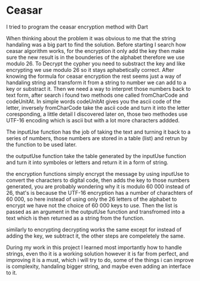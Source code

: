 # Ceasar
I tried to program the ceasar encryption method with Dart

When thinking about the problem it was obvious to me that the string handaling was a big part to find the solution.
Before starting I search how ceasar algorithm works, for the encryption it only add the key then make sure the new result is in the bounderies of the alphabet therefore we use modulo 26. To Decrypt the cypher you need to substract the key and like encrypting we use modulo 26 so it stays aphabetically correct.
After knowing the formula for ceasar encryption the rest seems just a way of handaling string and transform it from a string to number we can add to a key or substract it. Then we need a way to interpret those numbers back to text form, after search i found two methods one called fromCharCode and codeUnitAt.
In simple words codeUnitAt gives you the ascii code of the letter, inversely fromCharCode take the ascii code and turn it into the letter coresponding, a little detail I discovered later on, those two methodes use UTF-16 encoding which is ascii but with a lot more characters addded.


The inputUse function has the job of taking the text and turning it back to a series of numbers, those numbers are stored in a table (list) and retrun by the function to be used later.


the outputUse function take the table generated by the inputUse function and turn it into symboles or letters and return it in a form of string.


the encryption functions simply encrypt the message by using inputUse to convert the characters to digital code, then adds the key to those numbers generated, you are probably wondering why it is modulo 60 000 instead of 26, that's is because the UTF-16 encryption has a number of charachters of 60 000, so here instead of using only the 26 letters of the alphabet to encrypt we have not the choice of 60 000 keys to use. Then the list is passed as an argument in the outputUse  function and transfromed into a text which is then returned as a string from the function.


similarly to encrypting decrypting works the same except for instead of adding the key, we subtract it, the other steps are compeletely the same.

During my work in this project I learned most importantly how to handle strings, even tho it is a working solution however it is far from perfect, and improving it is a must, which i will try to do, some of the things i can improve is complexity, handaling bigger string, and maybe even adding an interface to it.
